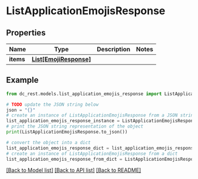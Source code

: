 # ListApplicationEmojisResponse


## Properties

Name | Type | Description | Notes
------------ | ------------- | ------------- | -------------
**items** | [**List[EmojiResponse]**](EmojiResponse.md) |  | 

## Example

```python
from dc_rest.models.list_application_emojis_response import ListApplicationEmojisResponse

# TODO update the JSON string below
json = "{}"
# create an instance of ListApplicationEmojisResponse from a JSON string
list_application_emojis_response_instance = ListApplicationEmojisResponse.from_json(json)
# print the JSON string representation of the object
print(ListApplicationEmojisResponse.to_json())

# convert the object into a dict
list_application_emojis_response_dict = list_application_emojis_response_instance.to_dict()
# create an instance of ListApplicationEmojisResponse from a dict
list_application_emojis_response_from_dict = ListApplicationEmojisResponse.from_dict(list_application_emojis_response_dict)
```
[[Back to Model list]](../README.md#documentation-for-models) [[Back to API list]](../README.md#documentation-for-api-endpoints) [[Back to README]](../README.md)



